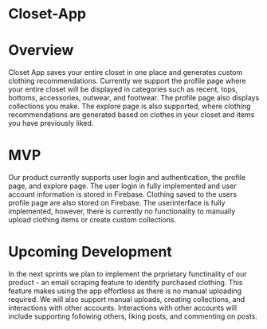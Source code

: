 # Closet-App

# Overview
Closet App saves your entire closet in one place and generates custom clothing recommendations. Currently we support the profile page where your entire closet will be displayed in categories such as recent, tops, bottoms, accessories, outwear, and footwear. The profile page also displays collections you make. The explore page is also supported, where clothing recommendations are generated based on clothes in your closet and items you have previously liked.

# MVP
Our product currently supports user login and authentication, the profile page, and explore page. The user login in fully implemented and user account information is stored in Firebase. Clothing saved to the users profile page are also stored on Firebase. The userinterface is fully implemented, however, there is currently no functionality to manually upload clothing items or create custom collections.

# Upcoming Development
In the next sprints we plan to implement the prprietary functinality of our product - an email scraping feature to identify purchased clothing. This feature makes using the app effortless as there is no manual uploading required. We will also support manual uploads, creating collections, and interactions with other accounts. Interactions with other accounts will include supporting following others, liking posts, and commenting on posts.
